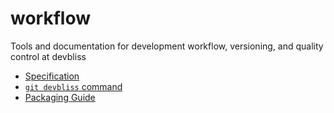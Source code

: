 workflow
========

Tools and documentation for development workflow, versioning, and quality control at devbliss

 - [Specification](https://github.com/devbliss/workflow/blob/master/spec.md)
 - [`git devbliss` command](https://github.com/devbliss/workflow/tree/master/git-extensions)
 - [Packaging Guide](https://github.com/devbliss/packaging/)
